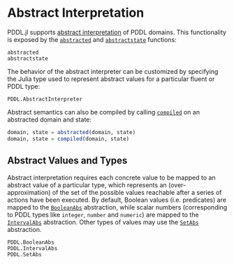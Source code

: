 # Abstract Interpretation

PDDL.jl supports [abstract interpretation](https://en.wikipedia.org/wiki/Abstract_interpretation) of PDDL domains. This functionality is exposed by the [`abstracted`](@ref) and [`abstractstate`](@ref) functions:

```@docs
abstracted
abstractstate
```

The behavior of the abstract interpreter can be customized by specifying the Julia type used to represent abstract values for a particular fluent or PDDL type:

```@docs
PDDL.AbstractInterpreter
```

Abstract semantics can also be compiled by calling [`compiled`](@ref) on an abstracted domain and state:

```julia
domain, state = abstracted(domain, state)
domain, state = compiled(domain, state)
```

## Abstract Values and Types

Abstract interpretation requires each concrete value to be mapped to an abstract value of a particular type, which represents an (over-approximation) of the set of the possible values reachable after a series of actions have been executed. By default, Boolean values (i.e. predicates) are mapped to the [`BooleanAbs`](@ref) abstraction, while scalar numbers (corresponding to PDDL types like `integer`, `number` and `numeric`) are mapped to the [`IntervalAbs`](@ref) abstraction. Other types of values may use the [`SetAbs`](@ref) abstraction.

```@docs
PDDL.BooleanAbs
PDDL.IntervalAbs
PDDL.SetAbs
```
